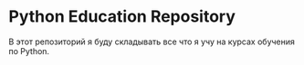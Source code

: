 # Python Education Repository
В этот репозиторий я буду складывать все что я учу на курсах обучения по Python.